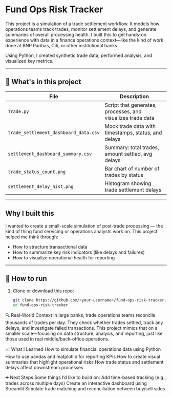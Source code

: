 # Fund Ops Risk Tracker

This project is a simulation of a trade settlement workflow. It models how operations teams track trades, monitor settlement delays, and generate summaries of overall processing health. I built this to get hands-on experience with data in a finance operations context—like the kind of work done at BNP Paribas, Citi, or other institutional banks.

Using Python, I created synthetic trade data, performed analysis, and visualized key metrics.

---

## 📁 What's in this project

| File | Description |
|------|-------------|
| `Trade.py` | Script that generates, processes, and visualizes trade data |
| `trade_settlement_dashboard_data.csv` | Mock trade data with timestamps, status, and delays |
| `settlement_dashboard_summary.csv` | Summary: total trades, amount settled, avg delays |
| `trade_status_count.png` | Bar chart of number of trades by status |
| `settlement_delay_hist.png` | Histogram showing trade settlement delays |

---

## Why I built this

I wanted to create a small-scale simulation of post-trade processing — the kind of thing fund servicing or operations analysts work on. This project helped me think through:
- How to structure transactional data
- How to summarize key risk indicators (like delays and failures)
- How to visualize operational health for reporting

---

## 🚀 How to run

1. Clone or download this repo:
   ```bash
   git clone https://github.com/<your-username>/fund-ops-risk-tracker.git
   cd fund-ops-risk-tracker

🔍 Real-World Context
In large banks, trade operations teams reconcile thousands of trades per day. They check whether trades settled, track any delays, and investigate failed transactions. This project mimics that on a smaller scale—focusing on data structure, analysis, and reporting, just like those used in real middle/back-office operations.

📈 What I Learned
How to simulate financial operations data using Python
How to use pandas and matplotlib for reporting KPIs
How to create visual summaries that highlight operational risks
How trade status and settlement delays affect downstream processes

➕ Next Steps
Some things I’d like to build on:
Add time-based tracking (e.g., trades across multiple days)
Create an interactive dashboard using Streamlit
Simulate trade matching and reconciliation between buy/sell sides


